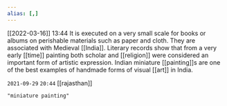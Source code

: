 ```yaml
---
alias: [,]
---
```


[[2022-03-16]] 13:44
It is executed on a very small scale for books or albums on perishable materials such as paper and cloth.
They are associated with Medieval [[India]].
Literary records show that from a very early [[time]] painting both scholar and [[religion]] were considered an important form of artistic expression.
Indian miniature [[painting]]s are one of the best examples of handmade forms of visual [[art]] in India.

`2021-09-29`  `20:44`
[[rajasthan]]
```query
"miniature painting"
```
